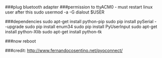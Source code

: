 ###plug bluetooth adapter
###permission to ttyACM0 - must restart linux user after this
sudo usermod -a -G dialout $USER

###dependencies
sudo apt-get install python-pip
sudo pip install pySerial --upgrade
sudo pip install enum34
sudo pip install PyUserInput
sudo apt-get install python-Xlib
sudo apt-get install python-tk

###now reboot

###credit: http://www.fernandocosentino.net/pyoconnect/
